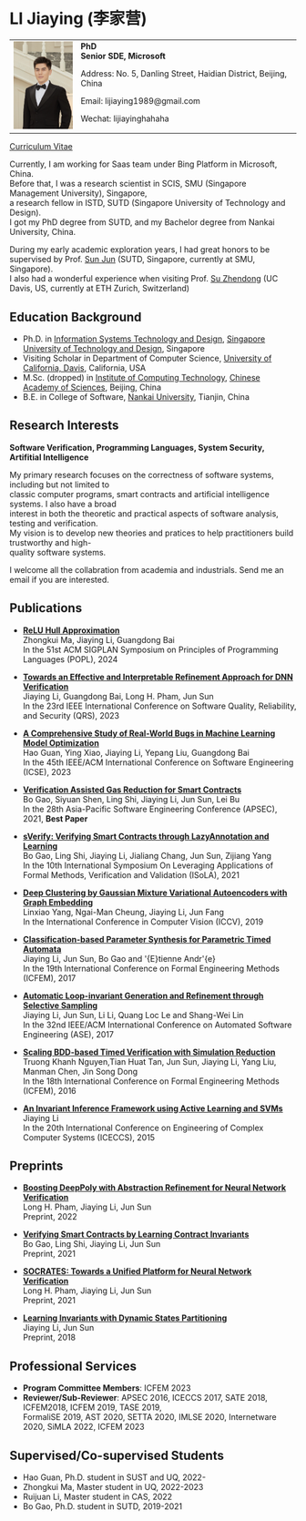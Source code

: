# LI Jiaying (李家营)
<table width="50%" border="0" cellpadding="0">
<tr valigh="top" aligh="left">
<td><IMG SRC="./photos/photo.jpg" width="120"><br></td>
<td>
<div>
<b>PhD </b> <BR> 
<b>Senior SDE, Microsoft</b> <BR> 
<P>Address: No. 5, Danling Street, Haidian District, Beijing, China<BR>
<P>Email: lijiaying1989@gmail.com<BR>
<P>Wechat: lijiayinghahaha<BR>
</div>
</td>
</tr>
</table>

[Curriculum Vitae](http://lijiaying.github.io/cv/cv_en_2023_11.pdf)

Currently, I am working for Saas team under Bing Platform in Microsoft, China.   
Before that, I was a research scientist in SCIS, SMU (Singapore Management University), Singapore,   
a research fellow in ISTD, SUTD (Singapore University of Technology and Design).  
I got my PhD degree from SUTD, and my Bachelor degree from Nankai University, China.  


During my early academic exploration years, I had great honors to be supervised by Prof. [Sun Jun](http://sunjun.site/) (SUTD, Singapore, currently at SMU, Singapore).  
I also had a wonderful experience when visiting Prof. [Su Zhendong](https://people.inf.ethz.ch/suz/) (UC Davis, US, currently at ETH Zurich, Switzerland)



## Education Background
* Ph.D. in [Information Systems Technology and Design](https://istd.sutd.edu.sg/), [Singapore University of Technology and Design](http://www.sutd.edu.sg/), Singapore
* Visiting Scholar in Department of Computer Science, [University of California, Davis](https://www.ucdavis.edu/), California, USA
* M.Sc. (dropped) in [Institute of Computing Technology](http://english.ict.cas.cn/), [Chinese Academy of Sciences](http://english.cas.cn/), Beijing, China
* B.E. in College of Software, [Nankai University](http://www.nankai.edu.cn), Tianjin, China



## Research Interests
**Software Verification, Programming Languages, System Security, Artifitial Intelligence**

My primary research focuses on the correctness of software systems, including but not limited to  
classic computer programs, smart contracts and artificial intelligence systems. I also have a broad  
interest in both the theoretic and practical aspects of software analysis, testing and verification.    
My vision is to develop new theories and pratices to help practitioners build trustworthy and high-  
quality software systems.

I welcome all the collabration from academia and industrials. Send me an email if you are interested.




## Publications
- [**ReLU Hull Approximation**](http://lijiaying.github.io/papers/popl24_wralu.pdf)   
Zhongkui Ma, Jiaying Li, Guangdong Bai  
In the 51st ACM SIGPLAN Symposium on Principles of Programming Languages (POPL), 2024


- [**Towards an Effective and Interpretable Refinement Approach for DNN Verification**](http://lijiaying.github.io/papers/qrs23_Surgeon.pdf)  
Jiaying Li, Guangdong Bai, Long H. Pham, Jun Sun  
In the 23rd IEEE International Conference on Software Quality, Reliability, and Security (QRS), 2023 


- [**A Comprehensive Study of Real-World Bugs in Machine Learning Model Optimization**](http://lijiaying.github.io/papers/icse23_MOB.pdf)  
Hao Guan, Ying Xiao, Jiaying Li, Yepang Liu, Guangdong Bai  
In the 45th IEEE/ACM International Conference on Software Engineering (ICSE), 2023 


- [**Verification Assisted Gas Reduction for Smart Contracts**](http://lijiaying.github.io/papers/apsec21_sOptimize.pdf)  
Bo Gao, Siyuan Shen, Ling Shi, Jiaying Li, Jun Sun, Lei Bu  
In the 28th Asia-Pacific Software Engineering Conference (APSEC), 2021, **Best Paper**


- [**sVerify: Verifying Smart Contracts through LazyAnnotation and Learning**](http://lijiaying.github.io/papers/isola21_sVerify.pdf)   
Bo Gao, Ling Shi, Jiaying Li, Jialiang Chang, Jun Sun, Zijiang Yang  
In the 10th International Symposium On Leveraging Applications of Formal Methods, Verification and Validation (ISoLA), 2021


- [**Deep Clustering by Gaussian Mixture Variational Autoencoders with Graph Embedding**](http://lijiaying.github.io/papers/iccv19.pdf)  
Linxiao Yang, Ngai-Man Cheung, Jiaying Li, Jun Fang  
In the International Conference in Computer Vision (ICCV), 2019 


- [**Classification-based Parameter Synthesis for Parametric Timed Automata**](http://lijiaying.github.io/papers/icfem17.pdf)  
Jiaying Li, Jun Sun, Bo Gao and \'{E}tienne Andr\'{e}  
In the 19th International Conference on Formal Engineering Methods (ICFEM), 2017


- [**Automatic Loop-invariant Generation and Refinement through Selective Sampling**](http://lijiaying.github.io/papers/ase17_zilu.pdf)  
Jiaying Li, Jun Sun, Li Li, Quang Loc Le and Shang-Wei Lin  
In the 32nd IEEE/ACM International Conference on Automated Software Engineering (ASE), 2017


- [**Scaling BDD-based Timed Verification with Simulation Reduction**](http://lijiaying.github.io/papers/icfem16.pdf)  
Truong Khanh Nguyen,Tian Huat Tan, Jun Sun, Jiaying Li, Yang Liu, Manman Chen, Jin Song Dong  
In the 18th International Conference on Formal Engineering Methods (ICFEM), 2016


- [**An Invariant Inference Framework using Active Learning and SVMs**](http://lijiaying.github.io/papers/iceccs15.pdf)  
Jiaying Li  
In the 20th International Conference on Engineering of Complex Computer Systems (ICECCS), 2015 



## Preprints
- [**Boosting DeepPoly with Abstraction Refinement for Neural Network Verification**](http://jiaying.li/papers/preprint22_deeppoly_refine.pdf)  
Long H. Pham, Jiaying Li, Jun Sun   
Preprint, 2022


- [**Verifying Smart Contracts by Learning Contract Invariants**](http://lijiaying.github.io/papers/preprint21_xVerify.pdf)   
Bo Gao, Ling Shi, Jiaying Li, Jun Sun   
Preprint, 2021


- [**SOCRATES: Towards a Unified Platform for Neural Network Verification**](http://jiaying.li/papers/preprint21_socrates.pdf)  
Long H. Pham, Jiaying Li, Jun Sun   
Preprint, 2021


- [**Learning Invariants with Dynamic States Partitioning**](http://lijiaying.github.io/papers/preprint18_zimu.pdf)  
Jiaying Li, Jun Sun  
Preprint, 2018



## Professional Services
- **Program Committee Members**: ICFEM 2023
- **Reviewer/Sub-Reviewer**: APSEC 2016, ICECCS 2017, SATE 2018, ICFEM2018, ICFEM 2019, TASE 2019,   
FormaliSE 2019, AST 2020, SETTA 2020, IMLSE 2020, Internetware 2020, SiMLA 2022, ICFEM 2023



## Supervised/Co-supervised Students
- Hao Guan, Ph.D. student in SUST and UQ, 2022-
- Zhongkui Ma, Master student in UQ, 2022-2023
- Ruijuan Li, Master student in CAS, 2022
- Bo Gao, Ph.D. student in SUTD, 2019-2021 


